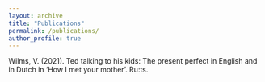 ```yaml
---
layout: archive
title: "Publications"
permalink: /publications/
author_profile: true
---
```


Wilms, V. (2021). Ted talking to his kids: The present perfect in English and in Dutch in ‘How I met	your mother’. Ru:ts.
